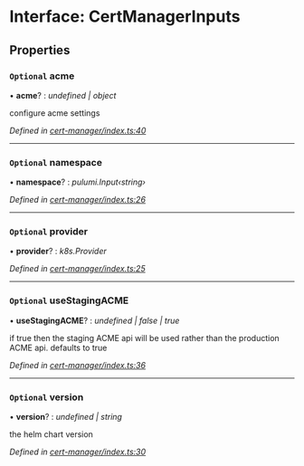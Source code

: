 
# Interface: CertManagerInputs

## Properties

### `Optional` acme

• **acme**? : *undefined | object*

configure acme settings

*Defined in [cert-manager/index.ts:40](https://github.com/Place1/kloudlib/blob/27a9d16/packages/cert-manager/index.ts#L40)*

___

### `Optional` namespace

• **namespace**? : *pulumi.Input‹string›*

*Defined in [cert-manager/index.ts:26](https://github.com/Place1/kloudlib/blob/27a9d16/packages/cert-manager/index.ts#L26)*

___

### `Optional` provider

• **provider**? : *k8s.Provider*

*Defined in [cert-manager/index.ts:25](https://github.com/Place1/kloudlib/blob/27a9d16/packages/cert-manager/index.ts#L25)*

___

### `Optional` useStagingACME

• **useStagingACME**? : *undefined | false | true*

if true then the staging ACME api will be used
rather than the production ACME api.
defaults to true

*Defined in [cert-manager/index.ts:36](https://github.com/Place1/kloudlib/blob/27a9d16/packages/cert-manager/index.ts#L36)*

___

### `Optional` version

• **version**? : *undefined | string*

the helm chart version

*Defined in [cert-manager/index.ts:30](https://github.com/Place1/kloudlib/blob/27a9d16/packages/cert-manager/index.ts#L30)*

